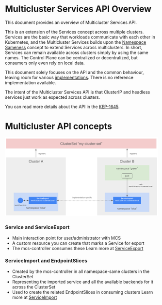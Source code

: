 # Multicluster Services API Overview

This document provides an overview of Multicluster Services API.

This is an extension of the Services concept across multiple clusters. Services are the basic way that workloads communicate with each other in Kubernetes, and the Multicluster Services builds upon the [Namespace Sameness](namespace-sameness.md) concept to extend Services across multiclusters. In short, Services can remain available across clusters simply by using the same names. The Control Plane can be centralized or decentralized, but consumers only even rely on local data.

This document solely focuses on the API and the common behaviour, leaving room for various [implementations](../implementations.md). There is no reference implementation available.

The intent of the Multicluster Services API is that ClusterIP and headless services just work as expected across clusters.

You can read more details about the API in the [KEP-1645](https://github.com/kubernetes/enhancements/tree/master/keps/sig-multicluster/1645-multi-cluster-services-api).

# Multicluster API concepts

![MCS API diagram](../images/mcs-overview.png)

### Service and ServiceExport
* Main interaction point for user/administrator with MCS
* A custom resource you can create that marks a Service for export
* The mcs-controller consumes these
Learn more at [ServiceExport](../api-types/service-export.md)

### ServiceImport and EndpointSlices
* Created by the mcs-controller in all namespace-same clusters in the ClusterSet
* Representing the imported service and all the available backends for it across the ClusterSet
* Used to create the related EndpointSlices in consuming clusters
Learn more at [ServiceImport](../api-types/service-import.md)